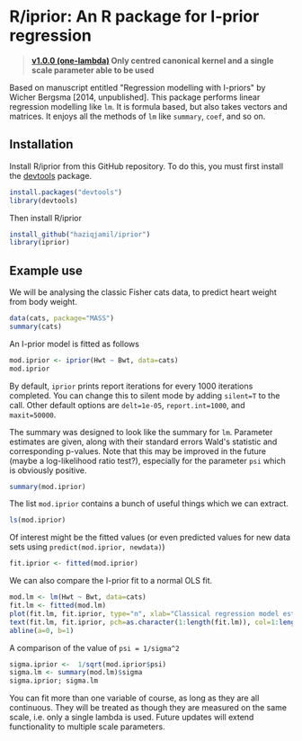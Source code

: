 # R/iprior: An R package for I-prior regression

>**[v1.0.0 (one-lambda)](https://github.com/haziqjamil/iprior/releases/tag/v1.0.0) Only centred canonical kernel and a single scale parameter able to be used**

Based on manuscript entitled "Regression modelling with I-priors" by Wicher Bergsma [2014, unpublished]. This package performs linear regression modelling like `lm`. It is formula based, but also takes vectors and matrices. It enjoys all the methods of `lm` like `summary`, `coef`, and so on.

## Installation
Install R/iprior from this GitHub repository. To do this, you must first install the [devtools](https://github.com/hadley/devtools) package.

```r
install.packages("devtools")
library(devtools)
```

Then install R/iprior

```r
install_github("haziqjamil/iprior")
library(iprior)
```

## Example use
We will be analysing the classic Fisher cats data, to predict heart weight from body weight.

```r
data(cats, package="MASS")
summary(cats)
```

An I-prior model is fitted as follows
```r
mod.iprior <- iprior(Hwt ~ Bwt, data=cats)
mod.iprior
```

By default, `iprior` prints report iterations for every 1000 iterations completed. You can change this to silent mode by adding `silent=T` to the call. Other default options are `delt=1e-05`, `report.int=1000`, and `maxit=50000`.

The summary was designed to look like the summary for `lm`. Parameter estimates are given, along with their standard errors Wald's statistic and corresponding p-values. Note that this may be improved in the future (maybe a log-likelihood ratio test?), especially for the parameter `psi` which is obviously positive.
```r
summary(mod.iprior)
```

The list `mod.iprior` contains a bunch of useful things which we can extract.
```r
ls(mod.iprior)
```

Of interest might be the fitted values (or even predicted values for new data sets using `predict(mod.iprior, newdata)`)
```r
fit.iprior <- fitted(mod.iprior)
```

We can also compare the I-prior fit to a normal OLS fit.
```r
mod.lm <- lm(Hwt ~ Bwt, data=cats)
fit.lm <- fitted(mod.lm)
plot(fit.lm, fit.iprior, type="n", xlab="Classical regression model estimates", ylab="I-prior estimates", main="Comparison between I-prior and classical regression predicted values")
text(fit.lm, fit.iprior, pch=as.character(1:length(fit.lm)), col=1:length(fit.lm), cex=0.7)
abline(a=0, b=1)
```

A comparison of the value of `psi = 1/sigma^2`
```r
sigma.iprior <-  1/sqrt(mod.iprior$psi)
sigma.lm <- summary(mod.lm)$sigma
sigma.iprior; sigma.lm
```

You can fit more than one variable of course, as long as they are all continuous. They will be treated as though they are measured on the same scale, i.e. only a single lambda is used. Future updates will extend functionality to multiple scale parameters.
